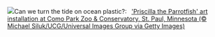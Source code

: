 ![](https://www.bing.com/th?id=OHR.PlasticParrotfish_EN-US8059787303_UHD.jpg&w=1000)Can we turn the tide on ocean plastic?:&nbsp;&ensp;['Priscilla the Parrotfish' art installation at Como Park Zoo & Conservatory, St. Paul, Minnesota (© Michael Siluk/UCG/Universal Images Group via Getty Images)](https://www.bing.com/th?id=OHR.PlasticParrotfish_EN-US8059787303_UHD.jpg)
<br><br/>
